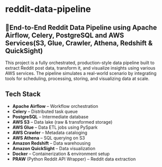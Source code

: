 # reddit-data-pipeline

## 🚀End-to-End Reddit Data Pipeline using Apache Airflow, Celery, PostgreSQL and AWS Services(S3, Glue, Crawler, Athena, Redshift & QuickSight)

This project is a fully orchestrated, production-style data pipeline built to extract Reddit post data, transform it, and visualize insights using various AWS services. The pipeline simulates a real-world scenario by integrating tools for scheduling, processing, storing, and visualizing data at scale.
##  Tech Stack
- **Apache Airflow** – Workflow orchestration
- **Celery** – Distributed task queue
- **PostgreSQL** – Intermediate database
- **AWS S3** – Data lake (raw & transformed storage)
- **AWS Glue** – Data ETL jobs using PySpark
- **AWS Crawler** – Metadata cataloging
- **AWS Athena** – SQL querying on S3
- **Amazon Redshift** – Data warehousing
- **Amazon QuickSight** – Data visualization
- **Docker** – Containerization & environment setup
- **PRAW** (Python Reddit API Wrapper) – Reddit data extraction
